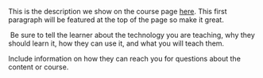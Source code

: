 This is the description we show on the course page [here](https://lab.github.com/testingforbug/lessh1greateralessh1greater). This first paragraph will be featured at the top of the page so make it great.
​

​
Be sure to tell the learner about the technology you are teaching, why they should learn it, how they can use it, and what you will teach them.
​


Include information on how they can reach you for questions about the content or course. 